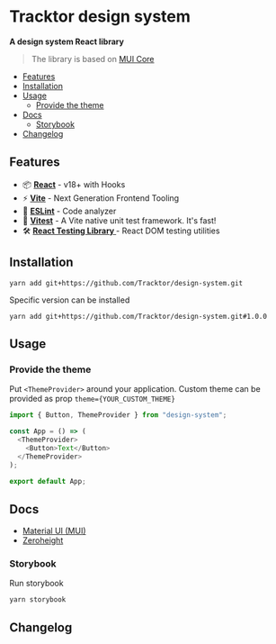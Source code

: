 # Tracktor design system
**A design system React library**

>The library is based on [MUI Core](https://mui.com/material-ui/getting-started/overview/)

- [Features](#Features)  
- [Installation](#Installation)  
- [Usage](#Usage)
  - [Provide the theme](#Provide-the-theme)
- [Docs](#Docs)  
  - [Storybook](#Storybook)  
- [Changelog](#Changelog)  

## Features

- 📦 **[React](https://fr.reactjs.org)** - v18+ with Hooks
- ⚡️ **[Vite](https://vitejs.dev)** - Next Generation Frontend Tooling
- 📐 **[ESLint](https://eslint.org)** - Code analyzer
- 🚀 **[Vitest](https://vitest.dev)** - A Vite native unit test framework. It's fast!
- 🛠️ **[React Testing Library ](https://testing-library.com/docs/react-testing-library/intro/)** - React DOM testing utilities

## Installation

```console
yarn add git+https://github.com/Tracktor/design-system.git
```

Specific version can be installed

```console
yarn add git+https://github.com/Tracktor/design-system.git#1.0.0
```

## Usage

### Provide the theme
Put `<ThemeProvider>` around your application. 
Custom theme can be provided as prop `theme={YOUR_CUSTOM_THEME}`

```typescript jsx
import { Button, ThemeProvider } from "design-system";

const App = () => (
  <ThemeProvider>
    <Button>Text</Button>
  </ThemeProvider>
);

export default App;
```

## Docs

- [Material UI (MUI)](https://mui.com/material-ui/getting-started/overview)
- [Zeroheight](https://zeroheight.com/392e62971/p/7983f7-armature)

### Storybook

Run storybook
```console
yarn storybook
```

## Changelog